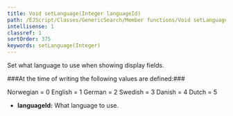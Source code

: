 ```yaml
---
title: Void setLanguage(Integer languageId)
path: /EJScript/Classes/GenericSearch/Member functions/Void setLanguage(Integer languageId)
intellisense: 1
classref: 1
sortOrder: 375
keywords: setLanguage(Integer)
---
```



Set what language to use when showing display fields.




###At the time of writing the following values are defined:###

Norwegian = 0
English = 1
German = 2
Swedish = 3
Danish = 4
Dutch = 5


* **languageId:** What language to use.


